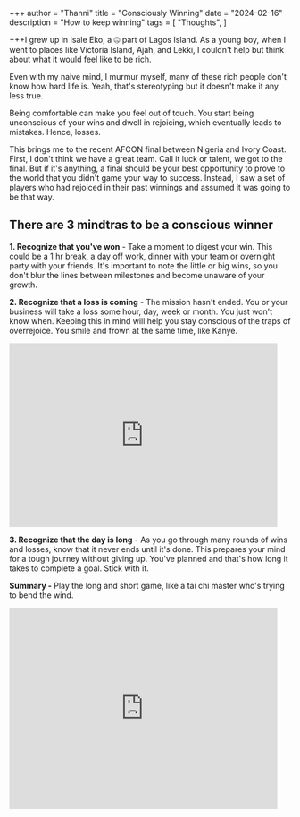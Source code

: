 +++
author = "Thanni"
title = "Consciously Winning"
date = "2024-02-16"
description = "How to keep winning"
tags = [
"Thoughts",
]

+++I grew up in Isale Eko, a 🤐 part of Lagos Island. As a young boy, when I went to places like Victoria Island, Ajah, and Lekki, I couldn't help but think about what it would feel like to be rich.

<!--more-->

Even with my naive mind, I murmur myself, many of these rich people don't know how hard life is. Yeah, that's stereotyping but it doesn't make it any less true.

Being comfortable can make you feel out of touch. You start being unconscious of your wins and dwell in rejoicing, which eventually leads to mistakes. Hence, losses.

This brings me to the recent AFCON final between Nigeria and Ivory Coast. First, I don't think we have a great team. Call it luck or talent, we got to the final. But if it's anything, a final should be your best opportunity to prove to the world that you didn't game your way to success. Instead, I saw a set of players who had rejoiced in their past winnings and assumed it was going to be that way.

## There are 3 mindtras to be a conscious winner

**1. Recognize that you've won** - Take a moment to digest your win. This could be a 1 hr break, a day off work, dinner with your team or overnight party with your friends. It's important to note the little or big wins, so you don't blur the lines between milestones and become unaware of your growth.

**2. Recognize that a loss is coming** - The mission hasn't ended. You or your business will take a loss some hour, day, week or month. You just won't know when. Keeping this in mind will help you stay conscious of the traps of overrejoice. You smile and frown at the same time, like Kanye.

<iframe src="https://giphy.com/embed/LKqDgLlK6SuIM" width="480" height="329" frameBorder="0" class="giphy-embed" allowFullScreen></iframe>

**3. Recognize that the day is long** - As you go through many rounds of wins and losses, know that it never ends until it's done. This prepares your mind for a tough journey without giving up. You've planned and that's how long it takes to complete a goal. Stick with it.

**Summary -** Play the long and short game, like a tai chi master who's trying to bend the wind.

<iframe src="https://giphy.com/embed/SzlkrRcjBHor89MhBQ" width="480" height="360" frameBorder="0" class="giphy-embed" allowFullScreen></iframe>

